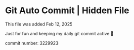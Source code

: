 # Git Auto Commit | Hidden File

This file was added Feb 12, 2025

Just for fun and keeping my daily git commit active 🤪

commit number: 3229923
